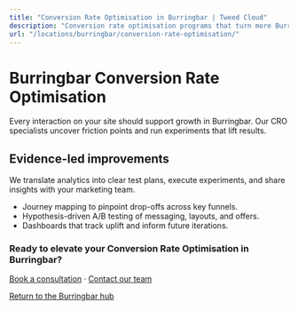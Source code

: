 ```yaml
---
title: "Conversion Rate Optimisation in Burringbar | Tweed Cloud"
description: "Conversion rate optimisation programs that turn more Burringbar visitors into customers."
url: "/locations/burringbar/conversion-rate-optimisation/"
---
```


# Burringbar Conversion Rate Optimisation

Every interaction on your site should support growth in Burringbar. Our CRO specialists uncover friction points and run experiments that lift results.

## Evidence-led improvements

We translate analytics into clear test plans, execute experiments, and share insights with your marketing team.

- Journey mapping to pinpoint drop-offs across key funnels.
- Hypothesis-driven A/B testing of messaging, layouts, and offers.
- Dashboards that track uplift and inform future iterations.

### Ready to elevate your Conversion Rate Optimisation in Burringbar?

[Book a consultation](/consultation/) · [Contact our team](/contact/)

[Return to the Burringbar hub](/locations/burringbar/)
